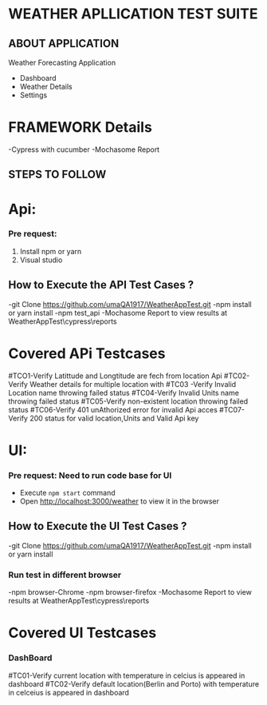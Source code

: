 # WEATHER APLLICATION TEST SUITE
## ABOUT APPLICATION
Weather Forecasting Application
- Dashboard
- Weather Details
- Settings

# FRAMEWORK Details
 -Cypress with cucumber
 -Mochasome Report


## STEPS TO FOLLOW
# Api:

### Pre request:
1. Install npm or yarn
2. Visual studio

## How to Execute the API Test Cases ?
   -git Clone https://github.com/umaQA1917/WeatherAppTest.git
   -npm install or yarn install
   -npm test_api 
   -Mochasome Report to view results at WeatherAppTest\cypress\reports

# Covered APi Testcases
#TCO1-Verify Latittude and Longtitude are fech from location Api
#TC02-Verify Weather details for multiple location with
#TC03 -Verify Invalid Location name throwing failed status
#TC04-Verify Invalid Units name throwing failed status
#TC05-Verify non-existent location throwing failed status
#TC06-Verify 401 unAthorized error for invalid Api acces
#TC07-Verify 200 status for valid location,Units and Valid Api key

# UI:
   
### Pre request: Need to run code base for UI
- Execute `npm start` command
- Open [http://localhost:3000/weather](http://localhost:3000/weather) to view it in the browser
## How to Execute the UI Test Cases ?
   -git Clone https://github.com/umaQA1917/WeatherAppTest.git
   -npm install or yarn install
### Run test in different browser
   -npm browser-Chrome
   -npm browser-firefox
   -Mochasome Report to view results at WeatherAppTest\cypress\reports

# Covered UI Testcases
### DashBoard
#TC01-Verify current location with temperature in celcius is appeared in dashboard
#TC02-Verify default location(Berlin and Porto) with temperature in celceius is appeared in dashboard